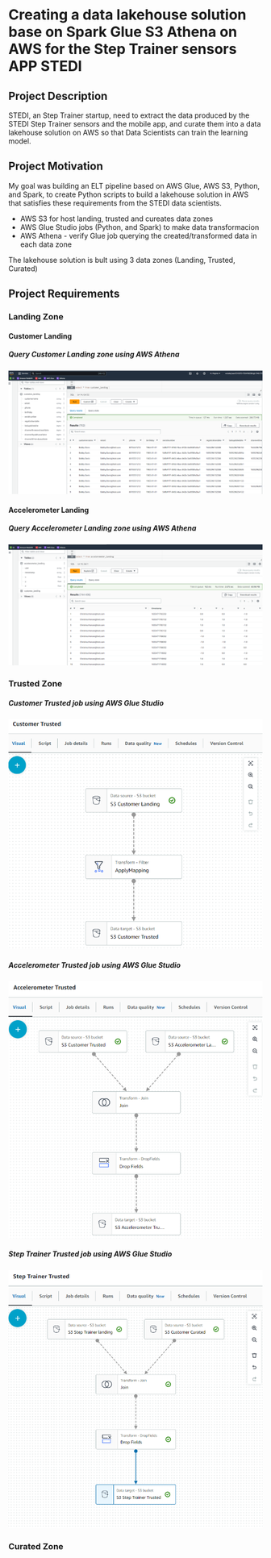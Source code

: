 # Creating a data lakehouse solution base on Spark Glue S3 Athena on AWS for the Step Trainer sensors APP  STEDI 


## Project Description 

STEDI, an Step Trainer startup, need to extract the data produced by the STEDI Step Trainer sensors and the mobile app, 
and curate them into a data lakehouse solution on AWS so that Data Scientists can train the learning model.

## Project Motivation

My goal was building an ELT pipeline based on AWS Glue, AWS S3, Python, and Spark, to create Python scripts to build a lakehouse solution in 
AWS that satisfies these requirements from the STEDI data scientists.

 * AWS S3 for host landing, trusted and cureates data zones
 * AWS Glue Studio jobs (Python, and Spark) to make data transformacion
 * AWS Athena - verify Glue job querying the created/transformed data in each data zone

 The lakehouse solution is bult using 3 data zones (Landing, Trusted, Curated) 


## Project Requirements


### Landing Zone

#### Customer Landing 

##### Query Customer Landing zone using AWS Athena

![Alt text](https://github.com/marciopintomotta/AWS_Lakehouse_Spark_Glue_S3_Athena_STEDI_Step_Trainer_Sensors/blob/master/images/customer_landing.png)

#### Accelerometer Landing 

##### Query Accelerometer Landing zone using AWS Athena

![Alt text](https://github.com/marciopintomotta/AWS_Lakehouse_Spark_Glue_S3_Athena_STEDI_Step_Trainer_Sensors/blob/master/images/accelerometer_landing.png)



### Trusted Zone

##### Customer Trusted job using AWS Glue Studio

![Alt text](https://github.com/marciopintomotta/AWS_Lakehouse_Spark_Glue_S3_Athena_STEDI_Step_Trainer_Sensors/blob/master/images/customer_trusted_job.png)


##### Accelerometer Trusted job using AWS Glue Studio

![Alt text](https://github.com/marciopintomotta/AWS_Lakehouse_Spark_Glue_S3_Athena_STEDI_Step_Trainer_Sensors/blob/master/images/accelerometer_trusted_job.png)


##### Step Trainer Trusted job using AWS Glue Studio

![Alt text](https://github.com/marciopintomotta/AWS_Lakehouse_Spark_Glue_S3_Athena_STEDI_Step_Trainer_Sensors/blob/master/images/step_trainer_trusted_job.png)



### Curated Zone
